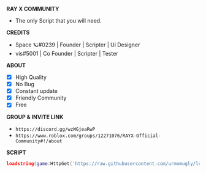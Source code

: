 **__RAY X COMMUNITY__** 
* The only Script that you will need.

**__CREDITS__** 
* Space 🪐#0239 | Founder | Scripter | Ui Designer
* vis#5001 | Co Founder | Scripter | Tester

**__ABOUT__**
- [x] High Quality
- [x] No Bug
- [x] Constant update
- [x] Friendly Community
- [x] Free

**__GROUP & INVITE LINK__**
* ```https://discord.gg/wzWGjeaRwP```
* ```https://www.roblox.com/groups/12271076/RAYX-Official-Community#!/about```

**__SCRIPT__**

```lua
loadstring(game:HttpGet('https://raw.githubusercontent.com/urmomugly/lua-project/main/Script%26/RAYXV001'))()
```
